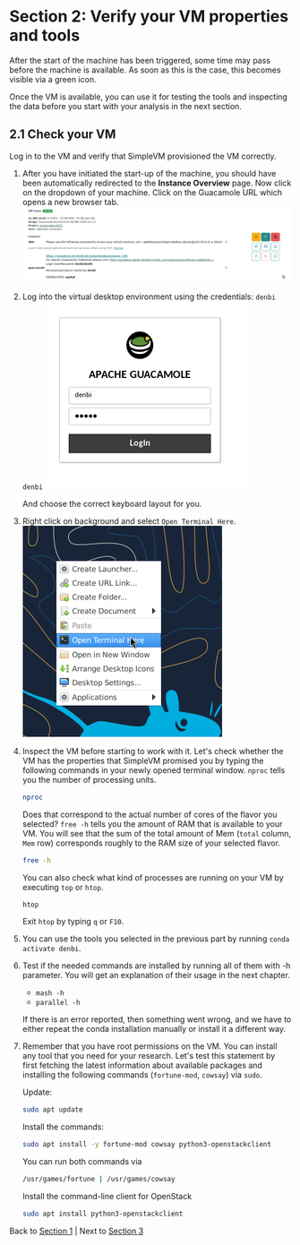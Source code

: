 # Section 2: Verify your VM properties and tools

After the start of the machine has been triggered, some time may pass
before the machine is available. As soon as this is the case, this
becomes visible via a green icon.

Once the VM is available, you can use it for testing the tools and
inspecting the data before you start with your analysis in the next
section.

## 2.1 Check your VM

Log in to the VM and verify that SimpleVM provisioned the VM correctly.

1.  After you have initiated the start-up of the machine, you should
    have been automatically redirected to the **Instance Overview**
    page. Now click on the dropdown of your machine. Click on the
    Guacamole URL which opens a new browser tab.
    ![](figures/vm_state.png)

2.  Log into the virtual desktop environment using the credentials:
    `denbi` `denbi` ![](figures/vm_login.png)

    And choose the correct keyboard layout for you.

3.  Right click on background and select `Open Terminal Here`.
    ![](figures/open_terminal.png)

4.  Inspect the VM before starting to work with it. Let's check whether
    the VM has the properties that SimpleVM promised you by typing the
    following commands in your newly opened terminal window. `nproc`
    tells you the number of processing units.

    ``` bash
    nproc
    ```

    Does that correspond to the actual number of cores of the flavor you
    selected? `free -h` tells you the amount of RAM that is available to
    your VM. You will see that the sum of the total amount of Mem
    (`total` column, `Mem` row) corresponds roughly to the RAM size of
    your selected flavor.

    ``` bash
    free -h
    ```

    You can also check what kind of processes are running on your VM by
    executing `top` or `htop`.

    ``` bash
    htop
    ```

    Exit `htop` by typing `q` or `F10`.

5.  You can use the tools you selected in the previous part by running
    `conda activate denbi`.

6.  Test if the needed commands are installed by running all of them
    with -h parameter. You will get an explanation of their usage in the
    next chapter.

    -   `mash -h`
    -   `parallel -h`

    If there is an error reported, then something went wrong, and we
    have to either repeat the conda installation manually or install it
    a different way.

7.  Remember that you have root permissions on the VM. You can install
    any tool that you need for your research. Let's test this statement
    by first fetching the latest information about available packages
    and installing the following commands (`fortune-mod`, `cowsay`) via
    `sudo`.

    Update:

    ``` bash
    sudo apt update
    ```

    Install the commands:

    ``` bash
    sudo apt install -y fortune-mod cowsay python3-openstackclient
    ```

    You can run both commands via

    ``` bash
    /usr/games/fortune | /usr/games/cowsay 
    ```

    Install the command-line client for OpenStack

    ``` bash
    sudo apt install python3-openstackclient
    ```

Back to [Section 1](Part1.md) \| Next to [Section 3](Part3.md)
